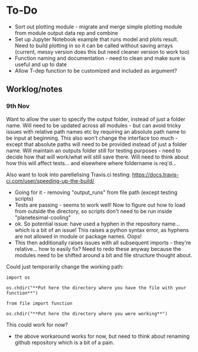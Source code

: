 # To-Do

- Sort out plotting module - migrate and merge simple plotting module from module output data rep and combine
- Set up Jupyter Notebook example that runs model and plots result. Need to build plotting in so it can be called without saving arrays (current, messy version does this but need cleaner version to work too)
- Function naming and documentation - need to clean and make sure is useful and up to date
- Allow T-dep function to be customized and included as argument?

## Worklog/notes

### 9th Nov

Want to allow the user to specify the output folder, instead of just a folder name.
Will need to be updated across all modules - but can avoid tricky issues with relative path names etc by requiring an absolute path name to be input at beginning.
This also won't change the interface too much - except that absolute paths will need to be provided instead of just a folder name.
Will maintain an outputs folder still for testing purposes - need to decide how that will work/what will still save there.
Will need to think about how this will affect tests... and elsewhere where foldername is req'd...

Also want to look into parellelising Travis.ci testing: https://docs.travis-ci.com/user/speeding-up-the-build/

- Going for it - removing "output_runs" from file path (except testing scripts)
- Tests are passing - seems to work well! Now to figure out how to load from outside the directory, so scripts don't need to be run inside "planetesimal-cooling"
- ok. So potential issue: have used a hyphen in the repository name... which is a bit of an issue! This raises a python syntax error, as hyphens are not allowed in module or package names. Oops!
- This then additionally raises issues with all subsequent imports - they're relative... how to easily fix? Need to redo these anyway because the modules need to be shifted around a bit and file structure thought about.

Could just temporarily change the working path:

```
import os

os.chdir("**Put here the directory where you have the file with your function**")

from file import function

os.chdir("**Put here the directory where you were working**")
```

This could work for now?

- the above workaround works for now, but need to think about renaming github repository which is a bit of a pain.